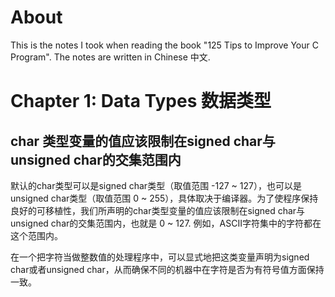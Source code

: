 
# About

This is the notes I took when reading the book "125 Tips to Improve Your C Program". The notes are written in Chinese 中文.

# Chapter 1: Data Types 数据类型

## char 类型变量的值应该限制在signed char与unsigned char的交集范围内

默认的char类型可以是signed char类型（取值范围 -127 ~ 127），也可以是unsigned char类型（取值范围 0 ~ 255），具体取决于编译器。为了使程序保持良好的可移植性，我们所声明的char类型变量的值应该限制在signed char与unsigned char的交集范围内，也就是 0 ~ 127. 例如，ASCII字符集中的字符都在这个范围内。

在一个把字符当做整数值的处理程序中，可以显式地把这类变量声明为signed char或者unsigned char，从而确保不同的机器中在字符是否为有符号值方面保持一致。



